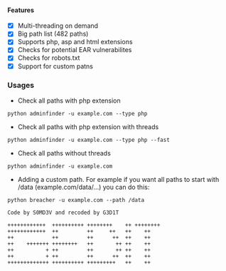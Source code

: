 #### Features
- [x] Multi-threading on demand
- [x] Big path list (482 paths)
- [x] Supports php, asp and html extensions
- [x] Checks for potential EAR vulnerabilites
- [x] Checks for robots.txt
- [x] Support for custom patns

### Usages
- Check all paths with php extension
```
python adminfinder -u example.com --type php
```
- Check all paths with php extension with threads
```
python adminfinder -u example.com --type php --fast
```
- Check all paths without threads
```
python adminfinder -u example.com
```
- Adding a custom path. For example if you want all paths to start with /data (example.com/data/...) you can do this:
```
python breacher -u example.com --path /data

Code by S0MD3V and recoded by G3D1T

++++++++++++  ++++++++++ ++++++++    ++ ++++++++
++++++++++++  ++         ++     ++   ++    ++
++            ++         ++      ++  ++    ++
++    +++++++ ++++++++   ++       ++ ++    ++
++          + ++         ++       ++ ++    ++
++          + ++         ++      ++  ++    ++
+++++++++++++ ++++++++++ +++++++++   ++    ++
